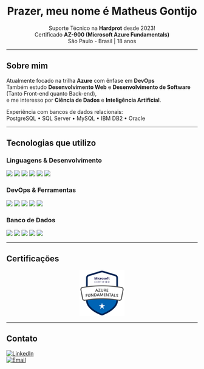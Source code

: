 <h1 align="center"> Prazer, meu nome é Matheus Gontijo</h1>

<p align="center">
  Suporte Técnico na <strong>Hardprot</strong> desde 2023!<br>
  Certificado <strong>AZ-900 (Microsoft Azure Fundamentals)</strong> <br>
  São Paulo - Brasil | 18 anos
</p>

---

## Sobre mim

Atualmente focado na trilha **Azure** com ênfase em **DevOps**  
Também estudo **Desenvolvimento Web** e **Desenvolvimento de Software** (Tanto Front-end quanto Back-end),  
e me interesso por **Ciência de Dados** e **Inteligência Artificial**.

Experiência com bancos de dados relacionais:  
PostgreSQL • SQL Server • MySQL • IBM DB2 • Oracle

---

## Tecnologias que utilizo

### Linguagens & Desenvolvimento

<p>
  <img src="https://img.shields.io/badge/HTML5-E34F26?style=for-the-badge&logo=html5&logoColor=white"/>
  <img src="https://img.shields.io/badge/CSS3-1572B6?style=for-the-badge&logo=css3&logoColor=white"/>
  <img src="https://img.shields.io/badge/JavaScript-F7DF1E?style=for-the-badge&logo=javascript&logoColor=black"/>
  <img src="https://img.shields.io/badge/Node.js-339933?style=for-the-badge&logo=nodedotjs&logoColor=white"/>
  <img src="https://img.shields.io/badge/C%23-239120?style=for-the-badge&logo=csharp&logoColor=white"/>
  <img src="https://img.shields.io/badge/Python-3776AB?style=for-the-badge&logo=python&logoColor=white"/>
</p>

### DevOps & Ferramentas

<p>
  <img src="https://img.shields.io/badge/Docker-2496ED?style=for-the-badge&logo=docker&logoColor=white"/>
  <img src="https://img.shields.io/badge/Kubernetes-326CE5?style=for-the-badge&logo=kubernetes&logoColor=white"/>
  <img src="https://img.shields.io/badge/Microsoft%20Azure-0078D4?style=for-the-badge&logo=microsoftazure&logoColor=white"/>
  <img src="https://img.shields.io/badge/Git-F05032?style=for-the-badge&logo=git&logoColor=white"/>
  <img src="https://img.shields.io/badge/GitHub-181717?style=for-the-badge&logo=github&logoColor=white"/>
</p>

### Banco de Dados

<p>
  <img src="https://img.shields.io/badge/PostgreSQL-4169E1?style=for-the-badge&logo=postgresql&logoColor=white"/>
  <img src="https://img.shields.io/badge/SQL%20Server-CC2927?style=for-the-badge&logo=microsoftsqlserver&logoColor=white"/>
  <img src="https://img.shields.io/badge/MySQL-4479A1?style=for-the-badge&logo=mysql&logoColor=white"/>
  <img src="https://img.shields.io/badge/IBM%20DB2-051D5D?style=for-the-badge&logo=ibm&logoColor=white"/>
  <img src="https://img.shields.io/badge/Oracle-F80000?style=for-the-badge&logo=oracle&logoColor=white"/>
</p>

---

## Certificações

<p align="center">
  <img src="https://github.com/Mathugon/Mathugon/blob/main/az900.png" alt="Microsoft Certified: Azure Fundamentals" width="120"/>
</p>

---

## Contato

[![LinkedIn](https://img.shields.io/badge/LinkedIn-mgontijo-blue?style=flat-square&logo=linkedin)](https://www.linkedin.com/in/mgontijo/)  
[![Email](https://img.shields.io/badge/Gmail-matheus.silva.gontijo@gmail.com-red?style=flat-square&logo=gmail&logoColor=white)](mailto:matheus.silva.gontijo@gmail.com)
